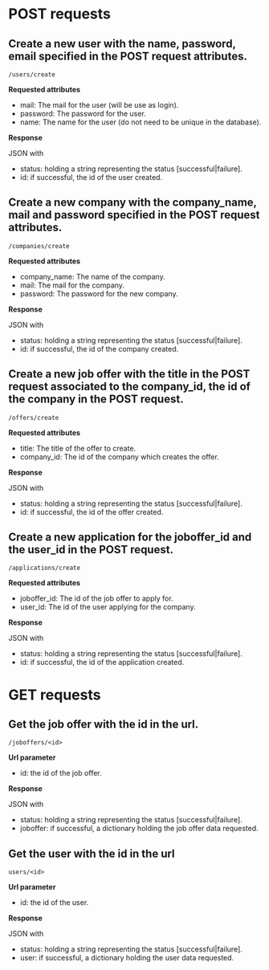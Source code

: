 # POST requests

## Create a new user with the name, password, email specified in the POST request attributes.

~~~
/users/create
~~~

**Requested attributes**
- mail: The mail for the user (will be use as login).
- password: The password for the user.
- name: The name for the user (do not need to be unique in the database).

**Response**

JSON with
- status: holding a string representing the status [successful|failure].
- id: if successful, the id of the user created.

## Create a new company with the company_name, mail and password specified in the POST request attributes.

~~~
/companies/create
~~~

**Requested attributes**
- company_name: The name of the company.
- mail: The mail for the company.
- password: The password for the new company.

**Response**

JSON with
- status: holding a string representing the status [successful|failure].
- id: if successful, the id of the company created.

## Create a new job offer with the title in the POST request associated to the company_id, the id of the company in the POST request.

~~~
/offers/create
~~~

**Requested attributes**
- title: The title of the offer to create.
- company_id: The id of the company which creates the offer.

**Response**

JSON with
- status: holding a string representing the status [successful|failure].
- id: if successful, the id of the offer created.

## Create a new application for the joboffer_id and the user_id in the POST request.

~~~
/applications/create 
~~~
**Requested attributes**
- joboffer_id: The id of the job offer to apply for.
- user_id: The id of the user applying for the company.

**Response**

JSON with
- status: holding a string representing the status [successful|failure].
- id: if successful, the id of the application created.

# GET requests

## Get the job offer with the id in the url.

~~~
/joboffers/<id>
~~~

**Url parameter**
- id: the id of the job offer.

**Response**

JSON with
- status: holding a string representing the status [successful|failure].
- joboffer: if successful, a dictionary holding the job offer data requested.

## Get the user with the id in the url

~~~
users/<id>
~~~

**Url parameter**
- id: the id of the user.

**Response**

JSON with
- status: holding a string representing the status [successful|failure].
- user: if successful, a dictionary holding the user data requested.
